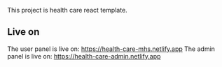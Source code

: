 This project is health care react template.

## Live on
The user panel is live on: https://health-care-mhs.netlify.app
The admin panel is live on: https://health-care-admin.netlify.app
